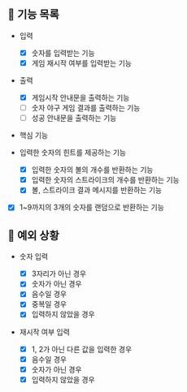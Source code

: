 ## 📄 기능 목록

- 입력

  - [x] 숫자를 입력받는 기능
  - [x] 게임 재시작 여부를 입력받는 기능

- 출력

  - [x] 게임시작 안내문을 출력하는 기능
  - [ ] 숫자 야구 게임 결과를 출력하는 기능
  - [ ] 성공 안내문을 출력하는 기능

- 핵심 기능
- 입력한 숫자의 힌트를 제공하는 기능
  - [x] 입력한 숫자의 볼의 개수를 반환하는 기능
  - [x] 입력한 숫자의 스트라이크의 개수를 반환하는 기능
  - [x] 볼, 스트라이크 결과 메시지를 반환하는 기능
- [x] 1~9까지의 3개의 숫자를 랜덤으로 반환하는 기능

## 🎯 예외 상황

- 숫자 입력

  - [x] 3자리가 아닌 경우
  - [x] 숫자가 아닌 경우
  - [x] 음수일 경우
  - [x] 중복일 경우
  - [x] 입력하지 않았을 경우

- 재시작 여부 입력
  - [x] 1, 2가 아닌 다른 값을 입력한 경우
  - [x] 음수일 경우
  - [x] 숫자가 아닌 경우
  - [x] 입력하지 않았을 경우
